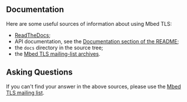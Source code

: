 ## Documentation

Here are some useful sources of information about using Mbed TLS:

- [ReadTheDocs](https://mbed-tls.readthedocs.io/);
- API documentation, see the [Documentation section of the
  README](README.md#documentation);
- the `docs` directory in the source tree;
- the [Mbed TLS mailing-list
  archives](https://lists.trustedfirmware.org/archives/list/mbed-tls@lists.trustedfirmware.org/).

## Asking Questions

If you can't find your answer in the above sources, please use the [Mbed TLS
mailing list](https://lists.trustedfirmware.org/mailman3/lists/mbed-tls.lists.trustedfirmware.org).

